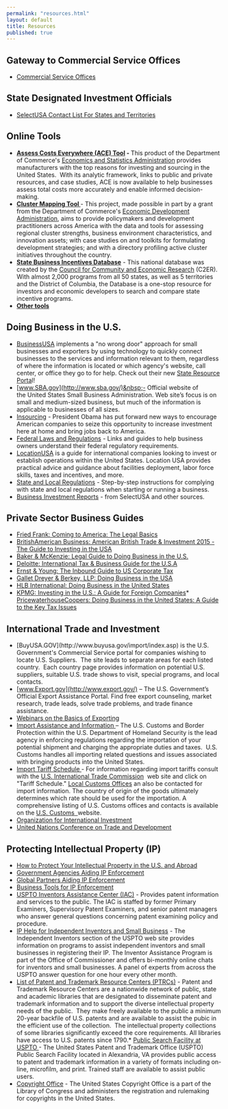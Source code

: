 ```yaml
---
permalink: "resources.html"
layout: default
title: Resources
published: true
---
```


## Gateway to Commercial Service Offices

*   [Commercial Service Offices](http://export.gov/worldwide_us/index.asp)

## State Designated Investment Officials

*   [SelectUSA Contact List For States and Territories](/documents/2015_State_Contact_List_04-07-2015.pdf) 

## Online Tools 

*   **[Assess Costs Everywhere (ACE) Tool](http://acetool.commerce.gov/)&nbsp;-&nbsp;**<span>This product of the Department of Commerce's&nbsp;</span>[Economics and Statistics Administration](http://www.esa.doc.gov/)<span>&nbsp;provides manufacturers with the top reasons for investing and sourcing in the United States.&nbsp; With its analytic framework, links to public and private resources, and case studies, ACE is now available to help businesses assess total costs more accurately and enable informed decision-making.</span>
*   <span>**[Cluster Mapping Tool ](http://www.clustermapping.us/)**-&nbsp;<span>This project, made possible in part by a grant from the&nbsp;Department of Commerce's&nbsp;[Economic Development Administration](http://www.eda.gov/),&nbsp;aims to provide policymakers and development practitioners across America with the data and tools for assessing regional cluster strengths, business environment characteristics, and innovation assets; with case studies on and toolkits for formulating development strategies; and with a directory profiling active cluster initiatives throughout the country.</span></span>
*   <span><span>**[State Business Incentives Database](http://selectusa.stateincentives.org/?referrer=selectusa)** - This&nbsp;national database was created by the [Council for Community and Economic Research](http://www.c2er.org/) (C2ER). With almost 2,000 programs from all 50 states, as well as 5 territories and the District of Columbia, the Database is a one-stop resource&nbsp;for investors and economic developers to search and compare state incentive programs.</span></span>
*   **[Other tools](/tools.html)**

## Doing Business in the U.S.

*   [BusinessUSA](http://business.usa.gov/) implements a "no wrong door" approach for small businesses and exporters by using technology to quickly connect businesses to the services and information relevant to them, regardless of where the information is located or which agency's website, call center, or office they go to for help. Check out their new [State Resource Porta](http://business.usa.gov/micro-site/state_resource)l!<script src="http://search.usa.gov/javascripts/stats.js" type="text/javascript"></script>
*   [www.SBA.gov](http://www.sba.gov/)&nbsp;- Official website of the&nbsp;United States Small&nbsp;Business Administration. Web site’s focus is on small and medium-sized business, but much of the information is applicable to businesses of all sizes.
*   [Insourcing](http://www.whitehouse.gov/the-press-office/2012/01/11/president-obama-issues-call-action-invest-america-white-house-insourcing) - President Obama has put forward new ways to encourage American companies to seize this opportunity to increase investment here at home and bring jobs back to America.
*   [Federal Laws and Regulations](http://www.usa.gov/Topics/Reference-Shelf/Laws.shtml) - Links and guides to help business owners understand their federal regulatory requirements.
*   <span>[LocationUSA](http://www.areadevelopment.com/LocationUSA/)<span>&nbsp;is a guide for international companies looking to invest or establish operations within the United States. Location USA provides practical advice and guidance about facilities deployment, labor force skills, taxes and incentives, and more.</span></span>
*   [State and Local Regulations](http://www.sba.gov/category/navigation-structure/starting-managing-business/starting-business/choose-register-your-busi) - Step-by-step instructions for complying with state and local regulations when starting or running a business.
*   [Business Investment Reports](/business-investment-reports.html) - from SelectUSA and other sources.

## Private Sector Business Guides

*   [Fried Frank: Coming to America: The Legal Basics](http://bit.ly/1oylzqw)
*   [BritishAmerican Business: American British Trade &amp; Investment 2015 - The Guide to Investing in the USA](http://tradeinvest.babinc.org/ambrit)
*   [Baker &amp; McKenzie: Legal Guide to Doing Business in the U.S.](http://digitalcommons.ilr.cornell.edu/cgi/viewcontent.cgi?article=1037&amp;context=lawfirms)
*   [Deloitte: International Tax &amp; Business Guide for the U.S.A](http://www2.deloitte.com/content/dam/Deloitte/global/Documents/Tax/dttl-tax-unitedstatesguide-2011.pdf)
*   [Ernst &amp; Young: The Inbound Guide to US Corporate Tax](http://www.ey.com/Publication/vwLUAssets/EY_US_Inbound_brochure_en/$FILE/EY-US-Inbound-brochure-en.pdf)
*   [Gallet Dreyer &amp; Berkey, LLP: Doing Business in the USA](http://www.gdblaw.com/images/doc/BusinessUSA_Eng.pdf)
*   [HLB International: Doing Business in the United States](http://www.hlbi.com/index.php?option=com_content&amp;view=article&amp;id=37&amp;Itemid=19)
*   [KPMG: Investing in the U.S.: A Guide for Foreign Companies](https://www.kpmg.com/US/en/IssuesAndInsights/ArticlesPublications/Documents/invest-in-the-us-international.pdf)*   [PricewaterhouseCoopers: Doing Business in the United States: A Guide to the Key Tax Issues](http://www.pwc.com/en_US/us/tax-services/publications/assets/doing-business-in-the-us-2014.pdf)

## International Trade and Investment<a name="internationaltrade"></a>

*   <div class="defaultparagraph">[BuyUSA.GOV](http://www.buyusa.gov/import/index.asp) is the U.S. Government's Commercial Service portal for companies wishing to locate U.S. Suppliers.&nbsp; The site leads to separate areas for each listed country.&nbsp; Each country page provides information on potential U.S. suppliers, suitable U.S. trade shows to visit, special programs, and local contacts.</div>
*   [www.Export.gov](http://www.export.gov/) – The U.S. Government’s Official Export Assistance Portal. Find free export counseling, market research, trade leads, solve trade problems, and trade finance assistance.
*   [Webinars on the Basics of Exporting](http://export.gov/articles/eg_main_022213.asp)
*   [Import Assistance and Information ](http://www.cbp.gov/trade/basic-import-export)– The U.S. Customs and Border Protection within the U.S. Department of Homeland Security is the lead agency in enforcing regulations regarding the importation of your potential shipment and charging the appropriate duties and taxes.&nbsp; U.S. Customs handles all importing related questions and issues associated with bringing products into the United States.
*   [Import Tariff Schedule ](http://www.usitc.gov/index.htm)- For information regarding import tariffs consult with the&nbsp;[U.S. International Trade Commission](http://www.usitc.gov/index.htm)&nbsp; web site and click on "Tariff Schedule." [Local Customs Offices](http://www.cbp.gov/contact/ports) an also be contacted for import information. The country of origin of the goods ultimately determines which rate should be used for the importation. A comprehensive listing of U.S. Customs offices and contacts is available on the&nbsp;[U.S. Customs &nbsp;](http://www.cbp.gov/contact)website.
*   [Organization for International Investment](http://www.ofii.org/)
*   [United Nations Conference on Trade and Development](http://unctad.org/en/Pages/Home.aspx)

## <a name="ip"></a>Protecting Intellectual Property (IP)

*   [How to Protect Your Intellectual Property in the U.S. and Abroad](http://www.stopfakes.gov/)
*   [Government Agencies Aiding IP Enforcement](http://www.stopfakes.gov/us-gov-agencies)
*   [Global Partners Aiding IP Enforcement](http://www.stopfakes.gov/global-partners)
*   [Business Tools for IP Enforcement](http://www.stopfakes.gov/business-tools)
*   [USPTO Inventors Assistance Center (IAC)](http://www.uspto.gov/inventors/iac/index.jsp) - Provides patent information and services to the public. The IAC is staffed by former Primary Examiners, Supervisory Patent Examiners, and senior patent managers who answer general questions concerning patent examining policy and procedure.
*   [IP Help for Independent Inventors and Small Business](http://www.uspto.gov/inventors/independent/index.jsp) - The Independent Inventors section of the USPTO web site provides information on programs to assist independent inventors and small businesses in registering their IP. The Inventor Assistance Program is part of the Office of Commissioner and offers bi-monthly online chats for inventors and small businesses. A panel of experts from across the USPTO answer question for one hour every other month.
*   [List of Patent and Trademark Resource Centers (PTRCs)](http://www.uspto.gov/products/library/ptdl/locations/index.jsp) -&nbsp;Patent and Trademark&nbsp;Resource Centers are a nationwide network of public, state and academic libraries that are designated to disseminate patent and trademark information and to support the diverse intellectual property needs of the public.&nbsp; They&nbsp;make freely available to the public a minimum 20-year backfile of U.S. patents and are available to assist the pubic in the efficient use of the collection.&nbsp;&nbsp;The intellectual property collections of some libraries significantly exceed the core requirements. All libraries have access to U.S. patents since 1790.*   [Public Search Facility at USPTO ](http://www.uspto.gov/products/library/search/index.jsp)-&nbsp;The United States Patent and Trademark Office (USPTO) Public Search Facility located in Alexandria, VA provides public access to patent and trademark information in a variety of formats including on-line, microfilm, and print. Trained staff are available to assist public users.
*   [Copyright Office](http://www.copyright.gov/)&nbsp;- The United States&nbsp;Copyright&nbsp;Office&nbsp;is a part of the Library of Congress and administers the registration and rulemaking for&nbsp;copyrights in the United States.&nbsp; 
